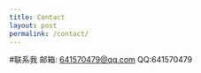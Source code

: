 ```yaml
---
title: Contact
layout: post
permalink: /contact/
---
```

#联系我
邮箱: <a href="mailto:641570479@qq.com">641570479@qq.com</a>
QQ:641570479